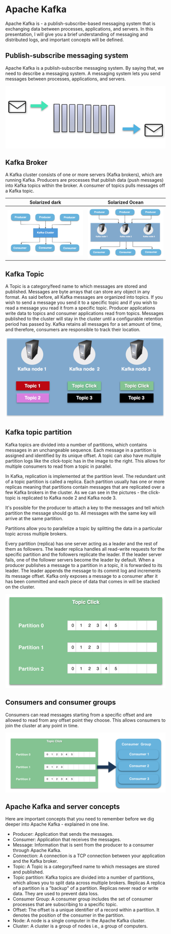 Apache Kafka
============

Apache Kafka is - a publish-subscribe-based messaging system that is exchanging data between processes,
applications, and servers. In this presentation, I will give you a brief understanding of messaging and distributed logs,
and important concepts will be defined.

Publish-subscribe messaging system
----------------------------------

Apache Kafka is a publish-subscribe messaging system. By saying that, we need to describe a messaging system.
A messaging system lets you send messages between processes, applications, and servers.

![](https://raw.githubusercontent.com/ksekou/kafka-demo/master/images/kafka-message-queue.png)


Kafka Broker
------------

A Kafka cluster consists of one or more servers (Kafka brokers), which are running Kafka. Producers are processes that publish data (push messages) into Kafka topics within the broker. A consumer of topics pulls messages off a Kafka topic.


Solarized dark             |  Solarized Ocean
:-------------------------:|:-------------------------:
![](https://github.com/ksekou/kafka-demo/blob/master/images/apache-kafka-getting-started.png?raw=true)  |  ![](https://github.com/ksekou/kafka-demo/blob/master/images/kafka-producer-consumer-broker.png?raw=true)


Kafka Topic
-----------

A Topic is a category/feed name to which messages are stored and published. Messages are byte arrays that can store any object in any format. As said before, all Kafka messages are organized into topics. If you wish to send a message you send it to a specific topic and if you wish to read a message you read it from a specific topic. Producer applications write data to topics and consumer applications read from topics. Messages published to the cluster will stay in the cluster until a configurable retention period has passed by. Kafka retains all messages for a set amount of time, and therefore, consumers are responsible to track their location.

![](https://github.com/ksekou/kafka-demo/blob/master/images/apache-kafka-topic.png?raw=true)

Kafka topic partition
---------------------

Kafka topics are divided into a number of partitions, which contains messages in an unchangeable sequence. Each message in a partition is assigned and identified by its unique offset. A topic can also have multiple partition logs like the click-topic has in the image to the right. This allows for multiple consumers to read from a topic in parallel.

In Kafka, replication is implemented at the partition level. The redundant unit of a topic partition is called a replica. Each partition usually has one or more replicas meaning that partitions contain messages that are replicated over a few Kafka brokers in the cluster. As we can see in the pictures - the click-topic is replicated to Kafka node 2 and Kafka node 3.

It's possible for the producer to attach a key to the messages and tell which partition the message should go to. All messages with the same key will arrive at the same partition.

Partitions allow you to parallelize a topic by splitting the data in a particular topic across multiple brokers.

Every partition (replica) has one server acting as a leader and the rest of them as followers. The leader replica handles all read-write requests for the specific partition and the followers replicate the leader. If the leader server fails, one of the follower servers become the leader by default. When a producer publishes a message to a partition in a topic, it is forwarded to its leader. The leader appends the message to its commit log and increments its message offset. Kafka only exposes a message to a consumer after it has been committed and each piece of data that comes in will be stacked on the cluster.

![](https://github.com/ksekou/kafka-demo/blob/master/images/kafka-partition-in-topic.png?raw=true)


Consumers and consumer groups
-----------------------------

Consumers can read messages starting from a specific offset and are allowed to read from any offset point they choose. This allows consumers to join the cluster at any point in time.

![](https://github.com/ksekou/kafka-demo/blob/master/images/kafka-consumer.png?raw=true)


Apache Kafka and server concepts
--------------------------------

Here are important concepts that you need to remember before we dig deeper into Apache Kafka - explained in one line.


- Producer: Application that sends the messages.
- Consumer: Application that receives the messages.
- Message: Information that is sent from the producer to a consumer through Apache Kafka.
- Connection: A connection is a TCP connection between your application and the Kafka broker.
- Topic: A Topic is a category/feed name to which messages are stored and published.
- Topic partition: Kafka topics are divided into a number of partitions, which allows you to split data across multiple brokers.
Replicas A replica of a partition is a "backup" of a partition. Replicas never read or write data. They are used to prevent data loss.
- Consumer Group: A consumer group includes the set of consumer processes that are subscribing to a specific topic.
- Offset: The offset is a unique identifier of a record within a partition. It denotes the position of the consumer in the partition.
- Node: A node is a single computer in the Apache Kafka cluster.
- Cluster: A cluster is a group of nodes i.e., a group of computers.
